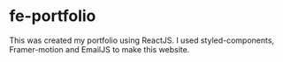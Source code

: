 # fe-portfolio
This was created my portfolio using ReactJS. I used styled-components, Framer-motion and EmailJS to make this website. 
